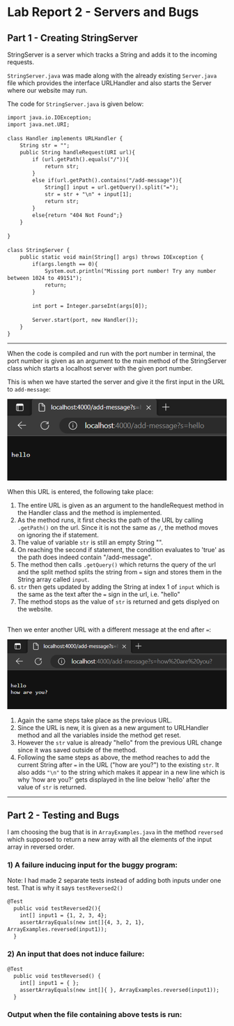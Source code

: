 # Lab Report 2 - Servers and Bugs
## Part 1 - Creating StringServer
StringServer is a server which tracks a String and adds it to the incoming requests.

`StringServer.java` was made along with the already existing `Server.java` file which provides the interface URLHandler and also starts the Server where our website may run.

The code for `StringServer.java` is given below:

```
import java.io.IOException;
import java.net.URI;

class Handler implements URLHandler {
    String str = "";
    public String handleRequest(URI url){
        if (url.getPath().equals("/")){
            return str;
        }
        else if(url.getPath().contains("/add-message")){
            String[] input = url.getQuery().split("=");
            str = str + "\n" + input[1];
            return str;
        }
        else{return "404 Not Found";}
    }

}
    
class StringServer {
    public static void main(String[] args) throws IOException {
        if(args.length == 0){
            System.out.println("Missing port number! Try any number between 1024 to 49151");
            return;
        }

        int port = Integer.parseInt(args[0]);

        Server.start(port, new Handler());
    }
}
```

***


When the code is compiled and run with the port number in terminal, the port number is given as an argument to the main method of the StringServer class which starts a localhost server with the given port number.

This is when we have started the server and give it the first input in the URL to `add-message`:

![image](stringserver1.png)

When this URL is entered, the following take place:
1. The entire URL is given as an argument to the handleRequest method in the Handler class and the method is implemented.
2. As the method runs, it first checks the path of the URL by calling `.getPath()` on the url. Since it is not the same as `/`, the method moves on ignoring the if statement.
3. The value of variable `str` is still an empty String "".
4. On reaching the second if statement, the condition evaluates to 'true' as the path does indeed contain "/add-message".
5. The method then calls `.getQuery()` which returns the query of the url and the split method splits the string from `=` sign and stores them in the String array called `input`. 
6. `str` then gets updated by adding the String at index 1 of `input` which is the same as the text after the `=` sign in the url, i.e. "hello"
7. The method stops as the value of `str` is returned and gets displyed on the website.

##

Then we enter another URL with a different message at the end after `=`:

![image](stringserver2.png)

1. Again the same steps take place as the previous URL. 
2. Since the URL is new, it is given as a new argument to URLHandler method and all the variables inside the method get reset.
3. However the `str` value is already "hello" from the previous URL change since it was saved outside of the method.
4. Following the same steps as above, the method reaches to add the current String after `=` in the URL ("how are you?") to the existing `str`. It also adds `"\n"` to the string which makes it appear in a new line which is why 'how are you?' gets displayed in the line below 'hello' after the value of `str` is returned.

***

## Part 2 - Testing and Bugs

I am choosing the bug that is in `ArrayExamples.java` in the method `reversed` which supposed to return a new array with all the elements of the input array in reversed order.

### 1) A failure inducing input for the buggy program:
Note: I had made 2 separate tests instead of adding both inputs under one test. That is why it says `testReversed2()`
```
@Test
  public void testReversed2(){
    int[] input1 = {1, 2, 3, 4};
    assertArrayEquals(new int[]{4, 3, 2, 1}, ArrayExamples.reversed(input1));
  }
```
### 2) An input that does not induce failure:
```
@Test
  public void testReversed() {
    int[] input1 = { };
    assertArrayEquals(new int[]{ }, ArrayExamples.reversed(input1));
  }
```

### Output when the file containing above tests is run:

